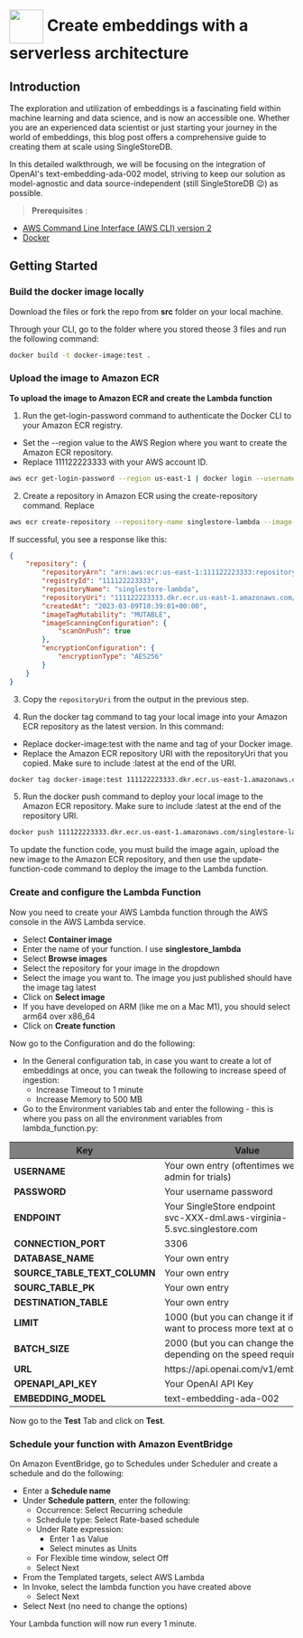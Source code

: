 # <img src="https://github.com/singlestore-labs/singlestoredb-python/blob/main/resources/singlestore-logo.png" height="60" valign="middle"/> Create embeddings with a serverless architecture

## Introduction

The exploration and utilization of embeddings is a fascinating field within machine learning and data science, and is now an accessible one. Whether you are an experienced data scientist or just starting your journey in the world of embeddings, this blog post offers a comprehensive guide to creating them at scale using SingleStoreDB.

In this detailed walkthrough, we will be focusing on the integration of OpenAI's text-embedding-ada-002 model, striving to keep our solution as model-agnostic and data source-independent (still SingleStoreDB 😉) as possible.

> **Prerequisites** :
* [AWS Command Line Interface (AWS CLI) version 2](https://docs.aws.amazon.com/cli/latest/userguide/getting-started-install.html)
* [Docker](https://docs.docker.com/get-docker/)

## Getting Started

### Build the docker image locally
Download the files or fork the repo from **src** folder on your local machine. 

Through your CLI, go to the folder where you stored theose 3 files and run the following command:
```bash
docker build -t docker-image:test .
```

### Upload the image to Amazon ECR

**To upload the image to Amazon ECR and create the Lambda function**
1. Run the get-login-password command to authenticate the Docker CLI to your Amazon ECR registry.

* Set the --region value to the AWS Region where you want to create the Amazon ECR repository.
* Replace 111122223333 with your AWS account ID.

```bash
aws ecr get-login-password --region us-east-1 | docker login --username AWS --password-stdin 111122223333.dkr.ecr.us-east-1.amazonaws.com
```

2. Create a repository in Amazon ECR using the create-repository command. Replace
```bash
aws ecr create-repository --repository-name singlestore-lambda --image-scanning-configuration scanOnPush=true --image-tag-mutability MUTABLE
```

If successful, you see a response like this:
```json
{
    "repository": {
        "repositoryArn": "arn:aws:ecr:us-east-1:111122223333:repository/singlestore-lambda",
        "registryId": "111122223333",
        "repositoryName": "singlestore-lambda",
        "repositoryUri": "111122223333.dkr.ecr.us-east-1.amazonaws.com/singlestore-lambda",
        "createdAt": "2023-03-09T10:39:01+00:00",
        "imageTagMutability": "MUTABLE",
        "imageScanningConfiguration": {
            "scanOnPush": true
        },
        "encryptionConfiguration": {
            "encryptionType": "AES256"
        }
    }
}
```

3. Copy the ```repositoryUri``` from the output in the previous step.

4. Run the docker tag command to tag your local image into your Amazon ECR repository as the latest version. In this command:

* Replace docker-image:test with the name and tag of your Docker image.
* Replace the Amazon ECR repository URI with the repositoryUri that you copied. Make sure to include :latest at the end of the URI.
  
```bash
docker tag docker-image:test 111122223333.dkr.ecr.us-east-1.amazonaws.com/singlestore-lambda:latest
```

5. Run the docker push command to deploy your local image to the Amazon ECR repository. Make sure to include :latest at the end of the repository URI.

```bash
docker push 111122223333.dkr.ecr.us-east-1.amazonaws.com/singlestore-lambda:latest
```

To update the function code, you must build the image again, upload the new image to the Amazon ECR repository, and then use the update-function-code command to deploy the image to the Lambda function.

### Create and configure the Lambda Function

Now you need to create your AWS Lambda function through the AWS console in the AWS Lambda service. 
* Select **Container image**
* Enter the name of your function. I use **singlestore_lambda**
* Select **Browse images**
* Select the repository for your image in the dropdown
* Select the image you want to. The image you just published should have the image tag latest
* Click on **Select image**
* If you have developed on ARM (like me on a Mac M1), you should select arm64 over x86_64
* Click on **Create function**

Now go to the Configuration and do the following:
* In the General configuration tab, in case you want to create a lot of embeddings at once, you can tweak the following to increase speed of ingestion:
    * Increase Timeout to 1 minute
    * Increase Memory to 500 MB
* Go to the Environment variables tab and enter the following - this is where you pass on all the environment variables from lambda_function.py:

<table>
  <thead style="background-color: grey;">
    <tr>
      <th><strong>Key</strong></th>
      <th><strong>Value</strong></th>
    </tr>
  </thead>
  <tbody>
    <tr>
      <td><strong>USERNAME</strong></td>
      <td>Your own entry (oftentimes we use admin for trials)</td>
    </tr>
    <tr>
      <td><strong>PASSWORD</strong></td>
      <td>Your username password</td>
    </tr>
    <tr>
      <td><strong>ENDPOINT</strong></td>
      <td>Your SingleStore endpoint <br>svc-XXX-dml.aws-virginia-5.svc.singlestore.com</td>
    </tr>
    <tr>
      <td><strong>CONNECTION_PORT</strong></td>
      <td>3306</td>
    </tr>
    <tr>
      <td><strong>DATABASE_NAME</strong></td>
      <td>Your own entry</td>
    </tr>
    <tr>
      <td><strong>SOURCE_TABLE_TEXT_COLUMN</strong></td>
      <td>Your own entry</td>
    </tr>
    <tr>
      <td><strong>SOURC_TABLE_PK</strong></td>
      <td>Your own entry</td>
    </tr>
    <tr>
      <td><strong>DESTINATION_TABLE</strong></td>
      <td>Your own entry</td>
    </tr>
    <tr>
      <td><strong>LIMIT</strong></td>
      <td>1000 (but you can change it if you want to process more text at once)</td>
    </tr>
    <tr>
      <td><strong>BATCH_SIZE</strong></td>
      <td>2000 (but you can change the size depending on the speed required)</td>
    </tr>
    <tr>
      <td><strong>URL</strong></td>
      <td>https://api.openai.com/v1/embeddings</td>
    </tr>
    <tr>
      <td><strong>OPENAPI_API_KEY</strong></td>
      <td>Your OpenAI API Key</td>
    </tr>
    <tr>
      <td><strong>EMBEDDING_MODEL</strong></td>
      <td>text-embedding-ada-002</td>
    </tr>
  </tbody>
</table>

Now go to the **Test** Tab and click on **Test**. 

### Schedule your function with Amazon EventBridge

On Amazon EventBridge, go to Schedules under Scheduler and create a schedule and do the following:
* Enter a **Schedule name**
* Under **Schedule pattern**, enter the following:
    * Occurrence: Select Recurring schedule
    * Schedule type: Select Rate-based schedule
    * Under Rate expression:
        * Enter 1 as Value
        * Select minutes as Units
    * For Flexible time window, select Off
    * Select Next
* From the Templated targets, select AWS Lambda
* In Invoke, select the lambda function you have created above
    * Select Next
* Select Next (no need to change the options)

Your Lambda function will now run every 1 minute.
